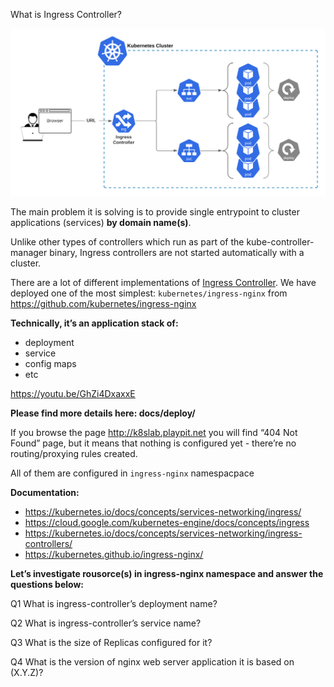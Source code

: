 What is Ingress Controller?

![Img](../img/0-ingress.png)

The main problem it is solving is to provide single entrypoint to cluster applications (services) **by domain name(s)**.

Unlike other types of controllers which run as part of the kube-controller-manager binary, Ingress controllers are not started automatically with a cluster.

There are a lot of different implementations of [Ingress Controller](https://kubernetes.io/docs/concepts/services-networking/ingress-controllers/#additional-controllers). We have deployed one of the most simplest: `kubernetes/ingress-nginx` from https://github.com/kubernetes/ingress-nginx

**Technically, it’s an application stack of:**

- deployment
- service
- config maps
- etc

https://youtu.be/GhZi4DxaxxE

**Please find more details here: docs/deploy/**

If you browse the page http://k8slab.playpit.net you will find “404 Not Found” page, but it means that nothing is configured yet - there’re no routing/proxying rules created.

All of them are configured in `ingress-nginx` namespacpace

**Documentation:**
- https://kubernetes.io/docs/concepts/services-networking/ingress/
- https://cloud.google.com/kubernetes-engine/docs/concepts/ingress
- https://kubernetes.io/docs/concepts/services-networking/ingress-controllers/
- https://kubernetes.github.io/ingress-nginx/

**Let’s investigate rousorce(s) in ingress-nginx namespace and answer the questions below:**

Q1 What is ingress-controller’s deployment name?


Q2 What is ingress-controller’s service name?


Q3 What is the size of Replicas configured for it?


Q4 What is the version of nginx web server application it is based on (X.Y.Z)?


